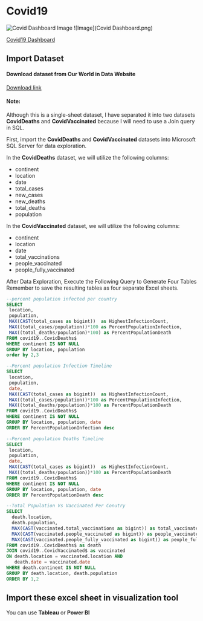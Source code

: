 # Covid19
 
![Covid Dashboard Image]([https://github.com/Jayagopal-web/Covid19/blob/main/Covid%20Dashboard.png] "Dashboard")
![Image](Covid Dashboard.png)

[Covid19 Dashboard](https://public.tableau.com/app/profile/jayagopal.k/viz/Covid19_16915094975520/Dashboard1)


## Import Dataset


#### Download dataset from Our World in Data Website
[Download link](https://ourworldindata.org/coronavirus)

#### Note:
Although this is a single-sheet dataset, I have separated it into two datasets **CovidDeaths** and **CovidVaccinated** because I will need to use a Join query in SQL.

First, import the **CovidDeaths** and **CovidVaccinated** datasets into Microsoft SQL Server for data exploration.

In the **CovidDeaths** dataset, we will utilize the following columns:
* continent	
* location
* date
* total_cases
* new_cases
* new_deaths
* total_deaths
* population

In the **CovidVaccinated** dataset, we will utilize the following columns:
* continent	
* location
* date
* total_vaccinations
* people_vaccinated
* people_fully_vaccinated


After Data Exploration, Execute the Following Query to Generate Four Tables
Remember to save the resulting tables as four separate Excel sheets.

```SQL
--percent population infected per country
SELECT
 location,
 population,
 MAX(CAST(total_cases as bigint))  as HighestInfectionCount,
 MAX((total_cases/population))*100 as PercentPopulationInfection,
 MAX((total_deaths/population)*100) as PercentPopulationDeath
FROM covid19..CovidDeaths$
WHERE continent IS NOT NULL
GROUP BY location, population
order by 2,3
```

```SQL
--Percent population Infection Timeline
SELECT 
 location,
 population,
 date,
 MAX(CAST(total_cases as bigint))  as HighestInfectionCount, 
 MAX((total_cases/population))*100 as PercentPopulationInfection, 
 MAX((total_deaths/population))*100 as PercentPopulationDeath
FROM covid19..CovidDeaths$
WHERE continent IS NOT NULL
GROUP BY location, population, date
ORDER BY PercentPopulationInfection desc
```

```SQL
--Percent population Deaths Timeline
SELECT 
 location,
 population,
 date,
 MAX(CAST(total_cases as bigint))  as HighestInfectionCount, 
 MAX((total_deaths/population))*100 as PercentPopulationDeath
FROM covid19..CovidDeaths$
WHERE continent IS NOT NULL
GROUP BY location, population, date
ORDER BY PercentPopulationDeath desc
```

```SQL
--Total Population Vs Vaccinated Per Conutry
SELECT 
  death.location, 
  death.population,
  MAX(CAST(vaccinated.total_vaccinations as bigint)) as total_vaccinated,
  MAX(CAST(vaccinated.people_vaccinated as bigint)) as people_vaccinated,
  MAX(CAST(vaccinated.people_fully_vaccinated as bigint)) as people_fully_vaccinated
FROM covid19..CovidDeaths$ as death 
JOIN covid19..CovidVaccinated$ as vaccinated
ON death.location = vaccinated.location AND
   death.date = vaccinated.date
WHERE death.continent IS NOT NULL
GROUP BY death.location, death.population
ORDER BY 1,2
```

## Import these excel sheet in visualization tool 
You can use **Tableau** or **Power BI** 
